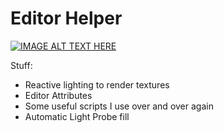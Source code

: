 # Editor Helper

[![IMAGE ALT TEXT HERE](https://img.youtube.com/vi/S4rxrnkcLYM/0.jpg)]([https://www.youtube.com/watch?v=YOUTUBE_VIDEO_ID_HERE](https://youtu.be/S4rxrnkcLYM))

Stuff: 
- Reactive lighting to render textures
- Editor Attributes
- Some useful scripts I use over and over again
- Automatic Light Probe fill
